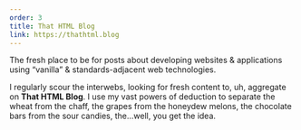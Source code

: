 ```yaml
---
order: 3
title: That HTML Blog
link: https://thathtml.blog
---
```


The fresh place to be for posts about developing websites & applications using “vanilla” & standards-adjacent web technologies.

 I regularly scour the interwebs, looking for fresh content to, uh, aggregate on **That HTML Blog**. I use my vast powers of deduction to separate the wheat from the chaff, the grapes from the honeydew melons, the chocolate bars from the sour candies, the…well, you get the idea.
